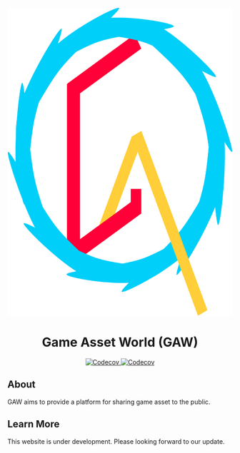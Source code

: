 <!-- Logo -->
<!-- Logo -->
<p align="center">
  <a href="https://github.com/LeongXianJun/GAW"> <!-- Change to the actual website after it is deployed-->
    <img width="639" height="691" src="https://github.com/LeongXianJun/GAW/blob/main/public/logo.svg">
  </a>
</p>

<!-- Name -->
<h1 align="center">
  Game Asset World (GAW)
</h1>

<!-- Badges -->
<p align="center">
  <a href="https://github.com/LeongXianJun/GAW/actions">
    <img alt="Codecov" src="https://github.com/LeongXianJun/GAW/workflows/CI/badge.svg" />
  </a>
  <a href="https://codecov.io/gh/LeongXianJun/GAW">
    <img alt="Codecov" src="https://codecov.io/gh/LeongXianJun/GAW/branch/main/graph/badge.svg?token=C3XUBFJ1ID" />
  </a>
</p>

## About
GAW aims to provide a platform for sharing game asset to the public.

## Learn More
This website is under development. Please looking forward to our update.